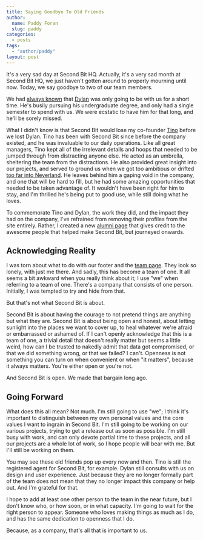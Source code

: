 ```yaml
---
title: Saying Goodbye To Old Friends
author:
  name: Paddy Foran
  slug: paddy
categories:
  - posts
tags:
  - "author/paddy"
layout: post
---
```

It&apos;s a very sad day at Second Bit HQ. Actually, it&apos;s a very sad month at Second Bit HQ, we just haven&apos;t gotten around to properly mourning until now. Today, we say goodbye to two of our team members.

<!-- break -->

We had [always known](/blog/prettymaker-in-chief) that [Dylan](/alums/dylan) was only going to be with us for a short time. He&apos;s busily pursuing his undergraduate degree, and only had a single semester to spend with us. We were ecstatic to have him for that long, and he&apos;ll be sorely missed.

What I didn&apos;t know is that Second Bit would lose my co-founder [Tino](/alums/tino) before we lost Dylan. Tino has been with Second Bit since before the company existed, and he was invaluable to our daily operations. Like all great managers, Tino kept all of the irrelevant details and hoops that needed to be jumped through from distracting anyone else. He acted as an umbrella, sheltering the team from the distractions. He also provided great insight into our projects, and served to ground us when we got too ambitious or drifted [too far into Neverland](/blog/losing-neverland-year-in-review). He leaves behind him a gaping void in the company, and one that will be hard to fill, but he had some amazing opportunities that needed to be taken advantage of. It wouldn&apos;t have been right for him to stay, and I&apos;m thrilled he&apos;s being put to good use, while still doing what he loves.

To commemorate Tino and Dylan, the work they did, and the impact they had on the company, I&apos;ve refrained from removing their profiles from the site entirely. Rather, I created a new [alumni page](/alums) that gives credit to the awesome people that helped make Second Bit, but journeyed onwards.

## Acknowledging Reality

I was torn about what to do with our footer and the [team page](/team). They look so lonely, with just me there. And sadly, this has become a team of one. It all seems a bit awkward when you really think about it; I use &quot;we&quot; when referring to a team of one. There&apos;s a company that consists of one person. Initially, I was tempted to try and hide from that.

But that&apos;s not what Second Bit is about.

Second Bit is about having the courage to not pretend things are anything but what they are. Second Bit is about being open and honest, about letting sunlight into the places we want to cover up, to heal whatever we&apos;re afraid or embarrassed or ashamed of. If I can&apos;t openly acknowledge that this is a team of one, a trivial detail that doesn&apos;t really matter but seems a little weird, how can I be trusted to nakedly admit that data got compromised, or that we did something wrong, or that we failed? I can&apos;t. Openness is not something you can turn on when convenient or when &quot;it matters&quot;, because it always matters. You&apos;re either open or you&apos;re not.

And Second Bit is open. We made that bargain long ago.

## Going Forward

What does this all mean? Not much. I&apos;m still going to use &quot;we&quot;; I think it&apos;s important to distinguish between my own personal values and the core values I want to ingrain in Second Bit. I&apos;m still going to be working on our various projects, trying to get a release out as soon as possible. I&apos;m still busy with work, and can only devote partial time to these projects, and all our projects are a whole lot of work, so I hope people will bear with me. But I&apos;ll still be working on them.

You may see these old friends pop up every now and then. Tino is still the registered agent for Second Bit, for example. Dylan still consults with us on design and user experience. Just because they are no longer formally part of the team does not mean that they no longer impact this company or help out. And I&apos;m grateful for that.

I hope to add at least one other person to the team in the near future, but I don&apos;t know who, or how soon, or in what capacity. I&apos;m going to wait for the right person to appear. Someone who loves making things as much as I do, and has the same dedication to openness that I do.

Because, as a company, that&apos;s all that is important to us.